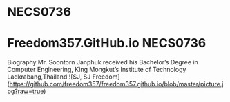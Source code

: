 # NECS0736
# Freedom357.GitHub.io NECS0736


Biography
Mr. Soontorn Janphuk received his Bachelor’s Degree in Computer Engineering,
King Mongkut’s Institute of Technology
Ladkrabang,Thailand
![SJ, SJ Freedom] (https://github.com/freedom357/freedom357.github.io/blob/master/picture.jpg?raw=true)